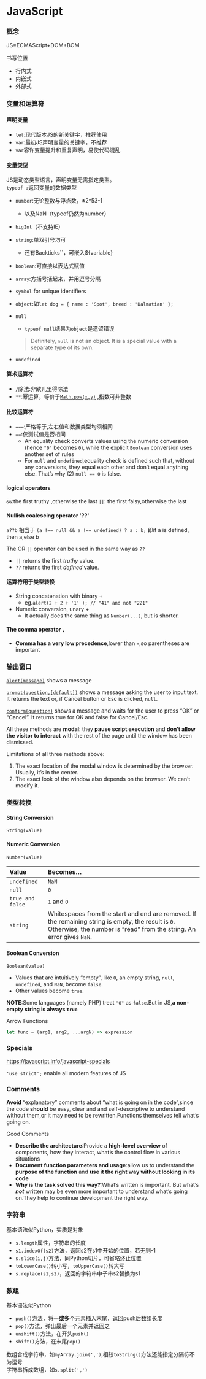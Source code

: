 # JavaScript

### 概念

JS=ECMAScript+DOM+BOM

书写位置

- 行内式 
- 内嵌式
- 外部式

### 变量和运算符

#### 声明变量

- `let`:现代版本JS的新关键字，推荐使用
- `var`:最初JS声明变量的关键字，不推荐
- `var`容许变量提升和重复声明，易使代码混乱

#### 变量类型  

JS是动态类型语言，声明变量无需指定类型。  
`typeof a`返回变量的数据类型

- `number`:无论整数与浮点数，±2^53-1

  - 以及NaN（typeof仍然为number）

- `bigInt`（不支持IE）

- `string`:单双引号均可

  - 还有Backticks``，可嵌入${variable}

- `boolean`:可直接以表达式赋值

- `array`:方括号括起来，并用逗号分隔

- `symbol` for unique identifiers

- `object`:如`let dog = { name : 'Spot', breed : 'Dalmatian' };`

- `null`

  - `typeof null`结果为`object`是遗留错误

  > Definitely, `null` is not an object. It is a special value with a separate type of its own.

- `undefined`

#### 算术运算符

- `/`除法:非欧几里得除法
- `**`:幂运算，等价于[`Math.pow(x,y)`](https://developer.mozilla.org/zh-CN/docs/Web/JavaScript/Reference/Global_Objects/Math/pow) ,指数可非整数

#### 比较运算符

- `===`:严格等于,左右值和数据类型均须相同
- `==`:仅测试值是否相同
  - An equality check converts values using the numeric conversion (hence `"0"` becomes `0`), while the explicit `Boolean` conversion uses another set of rules
  - For `null` and `undefined`,equality check is defined such that, without any conversions, they equal each other and don’t equal anything else. That’s why (2) `null == 0` is false.

#### logical operators

`&&`:the first truthy ,otherwise the last
`||`: the first falsy,otherwise the last

#### Nullish coalescing operator '??'

`a??b` 相当于 `(a !== null && a !== undefined) ? a : b;`
即if a is defined, then a;else b

The OR `||` operator can be used in the same way as `??`

- `||` returns the first *truthy* value.
- `??` returns the first *defined* value.

#### 运算符用于**类型转换**

- String concatenation with binary +
  - eg.`alert(2 + 2 + '1' ); // "41" and not "221"`
- Numeric conversion, unary +
  - It actually does the same thing as `Number(...)`, but is shorter.

#### The comma operator `,`

- **Comma has a very low precedence**,lower than `=`,so parentheses are important

### 输出窗口

[`alert(message)`](https://developer.mozilla.org/en-US/docs/Web/API/Window/alert) shows a message

[`prompt(question,[default])`](https://developer.mozilla.org/en-US/docs/Web/API/Window/prompt) shows a message asking the user to input text. It returns the text or, if Cancel button or Esc is clicked, `null`.

[`confirm(question)`](https://developer.mozilla.org/en-US/docs/Web/API/Window/confirm) shows a message and waits for the user to press “OK” or “Cancel”. It returns true for OK and false for Cancel/Esc.

All these methods are **modal**: they **pause script execution** and **don’t allow the visitor to interact** with the rest of the page until the window has been dismissed.

Limitations of all three methods above:

1. The exact location of the modal window is determined by the browser. Usually, it’s in the center.
2. The exact look of the window also depends on the browser. We can’t modify it.

### 类型转换

#### String Conversion

`String(value)`

#### Numeric Conversion

`Number(value)`

| Value            | Becomes…                                                     |
| :--------------- | :----------------------------------------------------------- |
| `undefined`      | `NaN`                                                        |
| `null`           | `0`                                                          |
| `true and false` | `1` and `0`                                                  |
| `string`         | Whitespaces from the start and end are removed. If the remaining string is empty, the result is `0`. Otherwise, the number is “read” from the string. An error gives `NaN`. |

#### Boolean Conversion

`Boolean(value)`

- Values that are intuitively “empty”, like `0`, an empty string, `null`, `undefined`, and `NaN`, become `false`.
- Other values become `true`.

**NOTE**:Some languages (namely PHP) treat `"0"` as `false`.But in JS,**a non-empty string is always `true`**

Arrow Functions

```javascript
let func = (arg1, arg2, ...argN) => expression
```

### Specials

https://javascript.info/javascript-specials

`'use strict';` enable all modern features of JS

### Comments

**Avoid** “explanatory” comments about  “what is going on in the code”,since the code **should** be easy, clear and and self-descriptive to understand without them,or it may need to be rewritten.Functions themselves tell what’s going on.

Good Comments

- **Describe the architecture**:Provide a **high-level overview** of components, how they interact, what’s the control flow in various situations
- **Document function parameters and usage**:allow us to understand the **purpose of the function** and **use it the right way without looking in its code**
- **Why is the task solved this way?**:What’s written is important. But what’s ***not*** written may be even more important to understand what’s going on.They help to continue development the right way.

### 字符串

基本语法似Python，实质是对象

- `s.length`属性，字符串的长度
- `s1.indexOf(s2)`方法，返回s2在s1中开始的位置，若无则-1
- `s.slice(i,j)`方法，同Python切片，可省略终止位置
- `toLowerCase()`转小写，`toUpperCase()`转大写
- `s.replace(s1,s2)`，返回的字符串中子串s2替换为s1

### 数组

基本语法似Python

- `push()`方法，将一**或多**个元素插入末尾，返回push后数组长度
- `pop()`方法，弹出最后一个元素并返回之
- `unshift()`方法，在开头`push()`
- `shift()`方法，在末尾`pop()`

数组合成字符串，如`myArray.join(',')`,相较`toString()`方法还能指定分隔符不为逗号  
字符串拆成数组，如`s.split(',')`